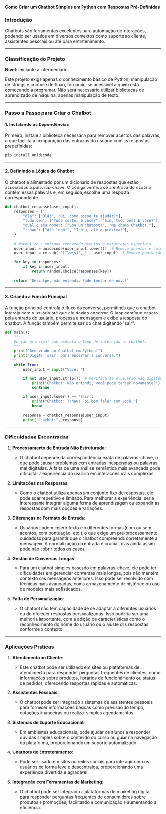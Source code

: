 **Como Criar um Chatbot Simples em Python com Respostas Pré-Definidas**

### **Introdução**
Chatbots são ferramentas excelentes para automação de interações, podendo ser usados ​​em diversos contextos como suporte ao cliente, assistentes pessoais ou até para entretenimento. 

---

### **Classificação do Projeto**
**Nível**: Iniciante a Intermediário

Este projeto exige apenas o conhecimento básico de Python, manipulação de strings e controle de fluxo, tornando-se acessível a quem está começando a programar. Não será necessário utilizar bibliotecas de aprendizado de máquina, apenas manipulação de texto.

---

### **Passo a Passo para Criar o Chatbot**

#### **1. Instalando as Dependências**
Primeiro, instale a biblioteca necessária para remover acentos das palavras, o que facilita a comparação das entradas do usuário com as respostas predefinidas:
```bash
pip install unidecode
```

---

#### **2. Definindo a Lógica do Chatbot**
O chatbot é alimentado por um dicionário de respostas que estão associadas a palavras-chave. O código verifica se a entrada do usuário contém essas palavras e, em seguida, escolhe uma resposta correspondente.
```python
def chatbot_response(user_input):
    responses = {
        "ola": ["Olá!", "Oi, como posso te ajudar?"],
        "tudo bem": ["Tudo certo, e você?", "Sim, tudo bem! E você?"],
        "qual o seu nome": ["Sou um chatbot!", "Me chamo Chatbot."],
        "tchau": ["Até logo!", "Tchau, até a próxima!"],
    }
    
    # Normaliza a entrada removendo acentos e caracteres especiais
    user_input = unidecode(user_input.lower())  # Remove acentos e coloca em minúsculas
    user_input = re.sub(r'[^\w\s]', '', user_input)  # Remove pontuação
    
    for key in responses:
        if key in user_input:
            return random.choice(responses[key])
    
    return "Desculpe, não entendi. Pode tentar de novo?"
```

---

#### **3. Criando a Função Principal**
A função principal controla o fluxo da conversa, permitindo que o chatbot interaja com o usuário até que ele decida encerrar. O loop contínuo espera pela entrada do usuário, processa a mensagem e exibe a resposta do chatbot. A função também permite sair do chat digitando "sair".

```python
def main():
    """
    Função principal que executa o loop de interação do chatbot.
    """
    print("Bem-vindo ao Chatbot em Python!")
    print("Digite 'sair' para encerrar a conversa.")
    
    while True:
        user_input = input("Você: ")
        
        if not user_input.strip():  # Verifica se o usuário não digitou nada
            print("Chatbot: Não entendi, você pode tentar novamente?")
            continue

        if user_input.lower() == 'sair':
            print("Chatbot: Tchau! Foi bom falar com você.")
            break
        
        response = chatbot_response(user_input)
        print("Chatbot:", response)
```

---

### **Dificuldades Encontradas**

1. **Processamento de Entrada Não Estruturada**:
   - O chatbot depende da correspondência exata de palavras-chave, o que pode causar problemas com entradas inesperadas ou palavras mal digitadas. A falta de uma análise semântica mais avançada pode dificultar a experiência do usuário em interações mais complexas.

2. **Limitações nas Respostas**:
   - Como o chatbot utiliza apenas um conjunto fixo de respostas, ele pode soar repetitivo e limitado. Para melhorar a experiência, seria interessante integrar alguma forma de aprendizagem ou expandir as respostas com mais opções e variações.

3. **Diferenças no Formato de Entrada**:
   - Usuários podem inserir texto em diferentes formas (com ou sem acentos, com pontuação, etc.), o que exige um pré-processamento cuidadoso para garantir que o chatbot compreenda corretamente a mensagem. A normalização da entrada é crucial, mas ainda assim pode não cobrir todos os casos.

4. **Gestão de Conversas Longas**:
   - Para um chatbot simples baseado em palavras-chave, ele pode ter dificuldades em gerenciar conversas mais longas, pois não mantém contexto das mensagens anteriores. Isso pode ser resolvido com técnicas mais avançadas, como armazenamento de histórico ou uso de modelos mais sofisticados.

5. **Falta de Personalização**:
   - O chatbot não tem capacidade de se adaptar a diferentes usuários ou de oferecer respostas personalizadas. Isso poderia ser uma melhoria importante, com a adição de características como o reconhecimento do nome do usuário ou o ajuste das respostas conforme o contexto.

---

### **Aplicações Práticas**

1. **Atendimento ao Cliente**:
   - Este chatbot pode ser utilizado em sites ou plataformas de atendimento para responder perguntas frequentes de clientes, como informações sobre produtos, horários de funcionamento ou status de pedidos, oferecendo respostas rápidas e automáticas.

2. **Assistentes Pessoais**:
   - O chatbot pode ser integrado a sistemas de assistentes pessoais para fornecer informações básicas como previsão do tempo, cotações financeiras ou realizar simples agendamentos.

3. **Sistemas de Suporte Educacional**:
   - Em ambientes educacionais, pode ajudar os alunos a responder dúvidas simples sobre o conteúdo do curso ou guiar na navegação da plataforma, proporcionando um suporte automatizado.

4. **Chatbots de Entretenimento**:
   - Pode ser usado em sites ou redes sociais para interagir com os usuários de forma leve e descontraída, proporcionando uma experiência divertida e agradável.

5. **Integração com Ferramentas de Marketing**:
   - O chatbot pode ser integrado a plataformas de marketing digital para responder perguntas frequentes de consumidores sobre produtos e promoções, facilitando a comunicação e aumentando a eficiência.
